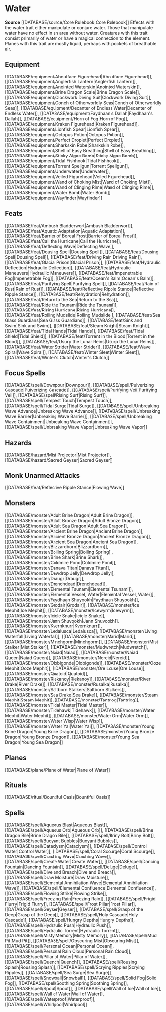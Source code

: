﻿---
id: '165'
name: Water
rarity: Common
rus_type_level: null
source: '[[DATABASE/source/Core Rulebook|Core Rulebook]]'
trait:
- Water
type: Trait

---
# Water

**Source** [[DATABASE/source/Core Rulebook|Core Rulebook]] 
Effects with the water trait either manipulate or conjure water. Those that manipulate water have no effect in an area without water. Creatures with this trait consist primarily of water or have a magical connection to the element. Planes with this trait are mostly liquid, perhaps with pockets of breathable air.

## Equipment

[[DATABASE/equipment/Aboutface Figurehead|Aboutface Figurehead]], [[DATABASE/equipment/Anglerfish Lantern|Anglerfish Lantern]], [[DATABASE/equipment/Anointed Waterskin|Anointed Waterskin]], [[DATABASE/equipment/Brine Dragon Scale|Brine Dragon Scale]], [[DATABASE/equipment/Clockwork Diving Suit|Clockwork Diving Suit]], [[DATABASE/equipment/Conch of Otherworldly Seas|Conch of Otherworldly Seas]], [[DATABASE/equipment/Decanter of Endless Water|Decanter of Endless Water]], [[DATABASE/equipment/Faydhaan's Dallah|Faydhaan's Dallah]], [[DATABASE/equipment/Horn of Fog|Horn of Fog]], [[DATABASE/equipment/Kraken Figurehead|Kraken Figurehead]], [[DATABASE/equipment/Lionfish Spear|Lionfish Spear]], [[DATABASE/equipment/Octopus Potion|Octopus Potion]], [[DATABASE/equipment/Perfect Droplet|Perfect Droplet]], [[DATABASE/equipment/Sharkskin Robe|Sharkskin Robe]], [[DATABASE/equipment/Shell of Easy Breathing|Shell of Easy Breathing]], [[DATABASE/equipment/Sticky Algae Bomb|Sticky Algae Bomb]], [[DATABASE/equipment/Tidal Fishhook|Tidal Fishhook]], [[DATABASE/equipment/Torrent Spellgun|Torrent Spellgun]], [[DATABASE/equipment/Underwater|Underwater]], [[DATABASE/equipment/Veiled Figurehead|Veiled Figurehead]], [[DATABASE/equipment/Wand of Choking Mist|Wand of Choking Mist]], [[DATABASE/equipment/Wand of Clinging Rime|Wand of Clinging Rime]], [[DATABASE/equipment/Water Bomb|Water Bomb]], [[DATABASE/equipment/Wayfinder|Wayfinder]]

## Feats

[[DATABASE/feat/Ambush Bladderwort|Ambush Bladderwort]], [[DATABASE/feat/Aquatic Adaptation|Aquatic Adaptation]], [[DATABASE/feat/Barrier of Boreal Frost|Barrier of Boreal Frost]], [[DATABASE/feat/Call the Hurricane|Call the Hurricane]], [[DATABASE/feat/Deflecting Wave|Deflecting Wave]], [[DATABASE/feat/Dousing Spell|Dousing Spell]], [[DATABASE/feat/Dousing Spell|Dousing Spell]], [[DATABASE/feat/Driving Rain|Driving Rain]], [[DATABASE/feat/Glacial Prison|Glacial Prison]], [[DATABASE/feat/Hydraulic Deflection|Hydraulic Deflection]], [[DATABASE/feat/Hydraulic Maneuvers|Hydraulic Maneuvers]], [[DATABASE/feat/Impenetrable Fog|Impenetrable Fog]], [[DATABASE/feat/Ocean's Balm|Ocean's Balm]], [[DATABASE/feat/Purifying Spell|Purifying Spell]], [[DATABASE/feat/Rain of Rust|Rain of Rust]], [[DATABASE/feat/Reflective Ripple Stance|Reflective Ripple Stance]], [[DATABASE/feat/Rehydration|Rehydration]], [[DATABASE/feat/Return to the Sea|Return to the Sea]], [[DATABASE/feat/Ride the Tsunami|Ride the Tsunami]], [[DATABASE/feat/Rising Hurricane|Rising Hurricane]], [[DATABASE/feat/Roiling Mudslide|Roiling Mudslide]], [[DATABASE/feat/Sea Glass Guardians|Sea Glass Guardians]], [[DATABASE/feat/Sink and Swim|Sink and Swim]], [[DATABASE/feat/Steam Knight|Steam Knight]], [[DATABASE/feat/Tidal Hands|Tidal Hands]], [[DATABASE/feat/Tidal Shield|Tidal Shield]], [[DATABASE/feat/Torrent in the Blood|Torrent in the Blood]], [[DATABASE/feat/Usurp the Lunar Reins|Usurp the Lunar Reins]], [[DATABASE/feat/Water Strider|Water Strider]], [[DATABASE/feat/Wave Spiral|Wave Spiral]], [[DATABASE/feat/Winter Sleet|Winter Sleet]], [[DATABASE/feat/Winter's Clutch|Winter's Clutch]]

## Focus Spells

[[DATABASE/spell/Downpour|Downpour]], [[DATABASE/spell/Pulverizing Cascade|Pulverizing Cascade]], [[DATABASE/spell/Purifying Veil|Purifying Veil]], [[DATABASE/spell/Rising Surf|Rising Surf]], [[DATABASE/spell/Tempest Touch|Tempest Touch]], [[DATABASE/spell/Tidal Surge|Tidal Surge]], [[DATABASE/spell/Unbreaking Wave Advance|Unbreaking Wave Advance]], [[DATABASE/spell/Unbreaking Wave Barrier|Unbreaking Wave Barrier]], [[DATABASE/spell/Unbreaking Wave Containment|Unbreaking Wave Containment]], [[DATABASE/spell/Unbreaking Wave Vapor|Unbreaking Wave Vapor]]

## Hazards

[[DATABASE/hazard/Mist Projector|Mist Projector]], [[DATABASE/hazard/Sacred Geyser|Sacred Geyser]]

## Monk Unarmed Attacks

[[DATABASE/feat/Reflective Ripple Stance|Flowing Wave]]

## Monsters

[[DATABASE/monster/Adult Brine Dragon|Adult Brine Dragon]], [[DATABASE/monster/Adult Bronze Dragon|Adult Bronze Dragon]], [[DATABASE/monster/Adult Sea Dragon|Adult Sea Dragon]], [[DATABASE/monster/Ancient Brine Dragon|Ancient Brine Dragon]], [[DATABASE/monster/Ancient Bronze Dragon|Ancient Bronze Dragon]], [[DATABASE/monster/Ancient Sea Dragon|Ancient Sea Dragon]], [[DATABASE/monster/Blizzardborn|Blizzardborn]], [[DATABASE/monster/Boiling Spring|Boiling Spring]], [[DATABASE/monster/Brine Shark|Brine Shark]], [[DATABASE/monster/Coldmire Pond|Coldmire Pond]], [[DATABASE/monster/Danava Titan|Danava Titan]], [[DATABASE/monster/Dewdrop Jelly|Dewdrop Jelly]], [[DATABASE/monster/Draugr|Draugr]], [[DATABASE/monster/Drenchdead|Drenchdead]], [[DATABASE/monster/Elemental Tsunami|Elemental Tsunami]], [[DATABASE/monster/Elemental Vessel, Water|Elemental Vessel, Water]], [[DATABASE/monster/Faydhaan Shuyookh|Faydhaan Shuyookh]], [[DATABASE/monster/Grodair|Grodair]], [[DATABASE/monster/Ice Mephit|Ice Mephit]], [[DATABASE/monster/Icewyrm|Icewyrm]], [[DATABASE/monster/Icicle Snake|Icicle Snake]], [[DATABASE/monster/Jann Shuyookh|Jann Shuyookh]], [[DATABASE/monster/Kvernknurr|Kvernknurr]], [[DATABASE/monster/Ledalusca|Ledalusca]], [[DATABASE/monster/Living Waterfall|Living Waterfall]], [[DATABASE/monster/Marid|Marid]], [[DATABASE/monster/Minchgorm|Minchgorm]], [[DATABASE/monster/Mist Stalker|Mist Stalker]], [[DATABASE/monster/Mudwretch|Mudwretch]], [[DATABASE/monster/Naiad|Naiad]], [[DATABASE/monster/Naiad Queen|Naiad Queen]], [[DATABASE/monster/Nereid|Nereid]], [[DATABASE/monster/Olobigonde|Olobigonde]], [[DATABASE/monster/Ooze Mephit|Ooze Mephit]], [[DATABASE/monster/Ore Louse|Ore Louse]], [[DATABASE/monster/Quatoid|Quatoid]], [[DATABASE/monster/Riekanoy|Riekanoy]], [[DATABASE/monster/River Drake|River Drake]], [[DATABASE/monster/Rusalka|Rusalka]], [[DATABASE/monster/Saltborn Stalkers|Saltborn Stalkers]], [[DATABASE/monster/Sea Drake|Sea Drake]], [[DATABASE/monster/Steam Mephit|Steam Mephit]], [[DATABASE/monster/Tantriog|Tantriog]], [[DATABASE/monster/Tidal Master|Tidal Master]], [[DATABASE/monster/Tidehawk|Tidehawk]], [[DATABASE/monster/Water Mephit|Water Mephit]], [[DATABASE/monster/Water Orm|Water Orm]], [[DATABASE/monster/Water Wisp|Water Wisp]], [[DATABASE/monster/Water Yai|Water Yai]], [[DATABASE/monster/Young Brine Dragon|Young Brine Dragon]], [[DATABASE/monster/Young Bronze Dragon|Young Bronze Dragon]], [[DATABASE/monster/Young Sea Dragon|Young Sea Dragon]]

## Planes

[[DATABASE/plane/Plane of Water|Plane of Water]]

## Rituals

[[DATABASE/ritual/Bountiful Oasis|Bountiful Oasis]]

## Spells

[[DATABASE/spell/Aqueous Blast|Aqueous Blast]], [[DATABASE/spell/Aqueous Orb|Aqueous Orb]], [[DATABASE/spell/Brine Dragon Bile|Brine Dragon Bile]], [[DATABASE/spell/Briny Bolt|Briny Bolt]], [[DATABASE/spell/Buoyant Bubbles|Buoyant Bubbles]], [[DATABASE/spell/Cataclysm|Cataclysm]], [[DATABASE/spell/Control Water|Control Water]], [[DATABASE/spell/Coral Scourge|Coral Scourge]], [[DATABASE/spell/Crashing Wave|Crashing Wave]], [[DATABASE/spell/Create Water|Create Water]], [[DATABASE/spell/Dancing Fountain|Dancing Fountain]], [[DATABASE/spell/Deluge|Deluge]], [[DATABASE/spell/Dive and Breach|Dive and Breach]], [[DATABASE/spell/Draw Moisture|Draw Moisture]], [[DATABASE/spell/Elemental Annihilation Wave|Elemental Annihilation Wave]], [[DATABASE/spell/Elemental Confluence|Elemental Confluence]], [[DATABASE/spell/Flowing Strike|Flowing Strike]], [[DATABASE/spell/Freezing Rain|Freezing Rain]], [[DATABASE/spell/Frigid Flurry|Frigid Flurry]], [[DATABASE/spell/Frost Pillar|Frost Pillar]], [[DATABASE/spell/Geyser|Geyser]], [[DATABASE/spell/Grasp of the Deep|Grasp of the Deep]], [[DATABASE/spell/Holy Cascade|Holy Cascade]], [[DATABASE/spell/Hungry Depths|Hungry Depths]], [[DATABASE/spell/Hydraulic Push|Hydraulic Push]], [[DATABASE/spell/Hydraulic Torrent|Hydraulic Torrent]], [[DATABASE/spell/Misty Memory|Misty Memory]], [[DATABASE/spell/Mud Pit|Mud Pit]], [[DATABASE/spell/Obscuring Mist|Obscuring Mist]], [[DATABASE/spell/Personal Ocean|Personal Ocean]], [[DATABASE/spell/Personal Rain Cloud|Personal Rain Cloud]], [[DATABASE/spell/Pillar of Water|Pillar of Water]], [[DATABASE/spell/Quench|Quench]], [[DATABASE/spell/Rousing Splash|Rousing Splash]], [[DATABASE/spell/Scrying Ripples|Scrying Ripples]], [[DATABASE/spell/Sea Surge|Sea Surge]], [[DATABASE/spell/Snowball|Snowball]], [[DATABASE/spell/Solid Fog|Solid Fog]], [[DATABASE/spell/Soothing Spring|Soothing Spring]], [[DATABASE/spell/Spout|Spout]], [[DATABASE/spell/Wall of Ice|Wall of Ice]], [[DATABASE/spell/Wall of Water|Wall of Water]], [[DATABASE/spell/Waterproof|Waterproof]], [[DATABASE/spell/Whirlpool|Whirlpool]]